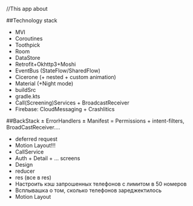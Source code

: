 //This app about

##Technology stack
+ MVI
+ Coroutines
+ Toothpick
+ Room
+ DataStore
+ Retrofit+Okhttp3+Moshi
+ EventBus (StateFlow/SharedFlow)
+ Cicerone (+ nested + custom animation)
+ Material (+Night mode)
+ buildSrc
+ gradle.kts
+ Call(Screening)Services + BroadcastReceiver
+ Firebase: CloudMessaging + Crashlitics

##BackStack
± ErrorHandlers
± Manifest = Permissions + intent-filters, BroadCastReceiver....
- deferred request
- Motion Layout!!!
- CallService
- Auth + Detail + ... screens
- Design
- reducer
- res (все в res)
- Настроить кэш запрошенных телефонов с лимитом в 50 номеров
- Всплывашка о том, сколько телефонов зареджектилось
- Motion Layout